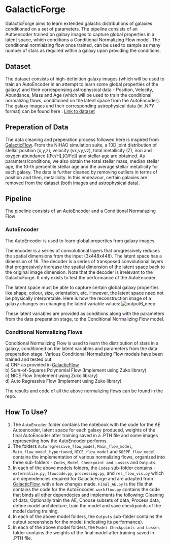 # GalacticForge
GalacticForge aims to learn extended galactic distributions of galaxies conditioned on a set of parameters. The pipeline consists of an Autoencoder trained on galaxy images to capture global properties in a latent space, which conditions a Conditional Normalizing Flow model. The conditional normlaizing flow once trained, can be used to sample as many number of stars as required within a galaxy upon providing the conditions.

## Dataset
The dataset consists of high-definition galaxy images (which will be used to train an AutoEncoder in an attempt to learn some global properties of the galaxy) and their corresponsing astrophysical data - Position, Velocity, Abundance, Mass and Age (which will be used to train the conditional normalizng flows, conditioned on the latent space from the AutoEncoder). The galaxy images and their corresponding astrophysical data (in .NPY format) can be found here : [Link to dataset]()

## Preperation of Data
The data cleaning and preperation process followed here is inspired from [GalacticFlow](https://github.com/luwo9/GalacticFlow). From the NIHAO simulation suite, a 10D joint distribution of stellar position (x,y,z), velocity (vx,vy,vz), total metallicity (Z), iron and oxygen abundance ([Fe/H],[O/Fe]) and stellar age are obtained. As paramters/conditions, we also obtain the total stellar mass, median stellar age, the 10-th percentile stellar age and the average stellar metallicity for each galaxy. The data is further cleaned by removing outliers in terms of position and then, metallicity. In this endeavour, certain galaxies are removed from the dataset (both images and astrophysical data). 

## Pipeline
The pipeline consists of an AutoEncoder and a Conditional Normalazing Flow
### AutoEncoder
The AutoEncoder is used to learn global properties from galaxy images. 

The encoder is a series of convolutional layers that progressively reduces the spatial dimensions from the input (3x448x448). The latent space has a dimension of 16. The decoder is a series of transposed convolutional layers that progressively increase the spatial dimension of the latent space back to the original image dimension. Note that the decoder is irrelevant to the GalacticForge. It only exists to test the performance of the AutoEncoder.

The latent space must be able to capture certain global galaxy properties like shape, colour, size, orientation, etc. However, the latent space need not be physically interpretable. Here is how the reconstruction image of a galaxy changes on changing the latent variable values:
![output6_deep](https://github.com/user-attachments/assets/43f8eb29-9e5d-44f5-a868-c5f14b84a051)

These latent variables are provided as conditions along with the parameters from the data preperation stage, to the Conditional Normalizing Flow model. 

### Conditional Normalizing Flows
Conditional Normalizing Flow is used to learn the distribution of stars in a galaxy, conditioned on the latent variables and parameters from the data preperation stage. Various Conditional Normalizing Flow models have been trained and tested out: <br />
a) CNF as provided in [GalacticFlow](https://github.com/luwo9/GalacticFlow) <br />
b) Sum-of-Squares Polynomial Flow (Implement using Zuko library) <br />
c) NICE Flow (Implement using Zuko library) <br />
d) Auto Regressive Flow (Implement using Zuko library) <br />

The results and code of all the above normalizing flows can be found in the repo.

## How To Use?
1) The `AutoEncoder` folder contains the notebook with the code for the AE Autoencoder, latent space for each galaxy produced, weights of the final AutoEncoder after training saved in a .PTH file and some images representing how the AutoEncoder performs.
2) The folders `Autoregressive_flow_model`, `Main_flow_model`, `Main_flow_model_hypertuned`, `NICE_flow_model` and `SOSPF_flow_model` contains the implementation of various normalizing flows, organized into three sub-folders - `Codes`, `Model Checkpoint and Losses` and `Outputs`.
3) In each of the above models folders, the `Codes` sub-folder contains - `externalize.py`, `flowcode.py`, `processing.py`, and `res_flow_vis.py` which are dependencies required for GalacticForge and are adapted from [GalacticFlow](https://github.com/luwo9/GalacticFlow), with a few changes made. `Final_AE.py` is the file that contains the code for the AutoEncoder. `workflow.py` contains the code that binds all other dependecies and implements the following: Cleaning of data, Optionally train the AE, Choose subsets of data, Process data, define model architecture, train the model and save checkpoints of the model during training.
4) In each of the above model folders, the `Outputs` sub-folder contains the output screenshots for the model (indicating its performance).
5) In each of the above model folders, the `Model Checkpoints and Losses` folder contains the weights of the final model after training saved in .PTH file.
